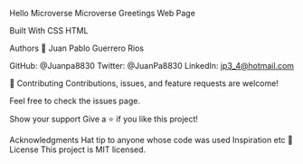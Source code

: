Hello Microverse
Microverse Greetings Web Page

Built With
CSS
HTML




Authors
👤 Juan Pablo Guerrero Rios

GitHub: @Juanpa8830
Twitter: @JuanPa8830
LinkedIn: jp3_4@hotmail.com


🤝 Contributing
Contributions, issues, and feature requests are welcome!

Feel free to check the issues page.

Show your support
Give a ⭐️ if you like this project!

Acknowledgments
Hat tip to anyone whose code was used
Inspiration
etc
📝 License
This project is MIT licensed.